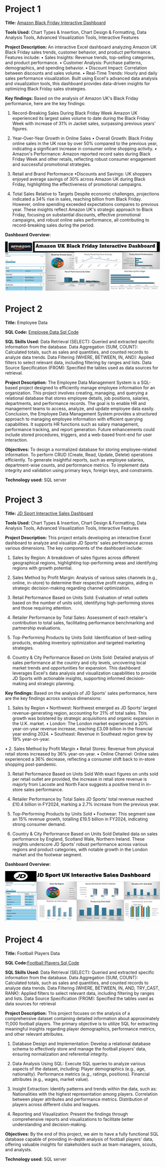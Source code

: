 # Project 1

**Title:** [Amazon Black Friday Interactive Dashboard](https://github.com/Damilarry/SA_mytech.github.io/blob/main/Amazon%20UK%20Dashboard.xlsx)

**Tools Used:**  Chart Types & Insertion, Chart Design & Formatting, Data Analysis Tools, Advanced Visualization Tools, Interactive Features

**Project Description:** An interactive Excel dashboard analyzing Amazon UK Black Friday sales trends, customer behavior, and product performance. Features include: •	Sales Insights: Revenue trends, top-selling categories, and product performance. •	Customer Analysis: Purchase patterns, demographics, and spending behavior. •	Discount Impact: Correlation between discounts and sales volume. •	Real-Time Trends: Hourly and daily sales performance visualization. Built using Excel's advanced data analysis and visualization tools, this dashboard provides data-driven insights for optimizing Black Friday sales strategies.

**Key findings:** Based on the analysis of Amazon UK's Black Friday performance, here are the key findings:
1. Record-Breaking Sales During Black Friday Week
Amazon UK experienced its largest sales volume to date during the Black Friday Week with increase of 31% in Jacket sales, surpassing previous years' figures.

2. Year-Over-Year Growth in Online Sales
•	Overall Growth: Black Friday online sales in the UK rose by over 50% compared to the previous year, indicating a significant increase in consumer online shopping activity. 
•	Amazon's Performance: Amazon reported record sales during Black Friday Week and other retails, reflecting robust consumer engagement and successful promotional strategies.

3. Retail and Brand Performance
•Discounts and Savings: UK shoppers enjoyed average savings of 30% across Amazon UK during Black Friday, highlighting the effectiveness of promotional campaigns.

4. Total Sales Relative to Targets
Despite economic challenges, projections indicated a 34% rise in sales, reaching billion from Black Friday. However, online spending exceeded expectations compares to previous year. These insights reflect Amazon UK's strategic approach to Black Friday, focusing on substantial discounts, effective promotional campaigns, and robust online sales performance, all contributing to record-breaking sales during the period.

**Dashboard Overview:**

![AmazonBF](AmazonBF.png)

# Project 2

**Title:** Employee Data

**SQL Code:** [Employee Data Sql Code](https://github.com/Damilarry/SA_mytech.github.io/blob/main/EmploeeData_Project1.Sql)

**SQL Skills Used:** Data Retrieval (SELECT): Queried and extracted specific information from the database. Data Aggregation (SUM, COUNT): Calculated totals, such as sales and quantities, and counted records to analyze data trends. Data Filtering (WHERE, BETWEEN, IN, AND): Applied filters to select relevant data, including filtering by ranges and lists. Data Source Specification (FROM): Specified the tables used as data sources for retrieval.

**Project Description:** The Employee Data Management System is a SQL-based project designed to efficiently manage employee information for an organization. This project involves creating, managing, and querying a relational database that stores employee details, job positions, salaries, departments, and performance records. The goal is to enable HR and management teams to access, analyze, and update employee data easily.  Conclusion, the Employee Data Management System provides a structured approach to managing employee information with efficient querying capabilities. It supports HR functions such as salary management, performance tracking, and report generation. Future enhancements could include stored procedures, triggers, and a web-based front-end for user interaction.

**Objectives:** To design a normalized database for storing employee-related information. To perform CRUD (Create, Read, Update, Delete) operations efficiently. To generate insightful reports, such as employee salaries, department-wise counts, and performance metrics. To implement data integrity and validation using primary keys, foreign keys, and constraints.

**Technology used:** SQL server

# Project 3

**Title:** [JD Sport Interactive Sales Dashboard](https://github.com/Damilarry/SA_mytech.github.io/blob/main/JD%20Sports-Dashboard.xlsx)

**Tools Used:** Chart Types & Insertion, Chart Design & Formatting, Data Analysis Tools, Advanced Visualization Tools, Interactive Features

**Project Description:** This project entails developing an interactive Excel dashboard to analyze and visualize JD Sports' sales performance across various dimensions. The key components of the dashboard include:
1.	Sales by Region: A breakdown of sales figures across different geographical regions, highlighting top-performing areas and identifying regions with growth potential.
  
2.	Sales Method by Profit Margin: Analysis of various sales channels (e.g., online, in-store) to determine their respective profit margins, aiding in strategic decision-making regarding channel optimization.
   
3.	Retail Performance Based on Units Sold: Evaluation of retail outlets based on the number of units sold, identifying high-performing stores and those requiring attention.
   
4.	Retailer Performance by Total Sales: Assessment of each retailer's contribution to total sales, facilitating performance benchmarking and partnership evaluations.
   
5.	Top-Performing Products by Units Sold: Identification of best-selling products, enabling inventory optimization and targeted marketing strategies.
	
6.	Country & City Performance Based on Units Sold: Detailed analysis of sales performance at the country and city levels, uncovering local market trends and opportunities for expansion. This dashboard leverages Excel's data analysis and visualization capabilities to provide JD Sports with actionable insights, supporting informed decision-making and strategic planning.

**Key findings:** Based on the analysis of JD Sports' sales performance, here are the key findings across various dimensions:
1. Sales by Region
•	Northwest: Northwest emerged as JD Sports' largest revenue-generating region, accounting for 21% of total sales. This growth was bolstered by strategic acquisitions and organic expansion in the U.K. market. 
•	London: The London market experienced a 20% year-on-year revenue increase, reaching £3.09 billion in the financial year ending 2024. 
•	Southeast: Revenue in Southeast region grew by 19% year-on-year.

•	2. Sales Method by Profit Margin
•	Retail Stores: Revenue from physical retail stores increased by 36% year-on-year. 
•	Online Channel: Online sales experienced a 36% decrease, reflecting a consumer shift back to in-store shopping post-pandemic. 

3. Retail Performance Based on Units Sold
With exact figures on units sold per retail outlet are provided, the increase in retail store revenue is majorly from Lacoste and North Face suggests a positive trend in in-store sales performance.

4. Retailer Performance by Total Sales
JD Sports' total revenue reached £10.4 billion in FY2024, marking a 2.7% increase from the previous year.

5. Top-Performing Products by Units Sold
•	Footwear: This segment saw an 15% revenue growth, totalling £19.5 billion in FY2024, indicating strong consumer demand.

6. Country & City Performance Based on Units Sold
Detailed data on sales performance by England, Scotland Wale, Northern Ireland.
These insights underscore JD Sports' robust performance across various regions and product categories, with notable growth in the London market and the footwear segment.

**Dashboard Overview:**

![JD_Sport](JD_Sport.png)

# Project 4

**Title:** Football Players Data

**SQL Code:**[Football Players Sql Code](https://github.com/Damilarry/SA_mytech.github.io/blob/main/Football_Players_Data_Sql)

**SQL Skills Used:** Data Retrieval (SELECT): Queried and extracted specific information from the database. Data Aggregation (SUM, COUNT): Calculated totals, such as sales and quantities, and counted records to analyze data trends. Data Filtering (WHERE, BETWEEN, IN, AND, TRY_CAST, RANK): Applied filters to select relevant data, including filtering by ranges and lists. Data Source Specification (FROM): Specified the tables used as data sources for retrieval

**Project Description:** This project focuses on the analysis of a comprehensive dataset containing detailed information about approximately 11,000 football players. 
The primary objective is to utilize SQL for extracting meaningful insights regarding player demographics, performance metrics, and other relevant attributes.

1. Database Design and Implementation: Develop a relational database schema to effectively store and manage the football players' data, ensuring normalization and referential integrity.

2. Data Analysis Using SQL: Execute SQL queries to analyze various aspects of the dataset, including: Player demographics (e.g., age, nationality). Performance metrics (e.g., ratings, positions). Financial attributes (e.g., wages, market value).

3. Insight Extraction: Identify patterns and trends within the data, such as: Nationalities with the highest representation among players. Correlation between player attributes and performance metrics. Distribution of players across different clubs and leagues.

4. Reporting and Visualization: Present the findings through comprehensive reports and visualizations to facilitate better understanding and decision-making.

**Objectives:** By the end of this project, we aim to have a fully functional SQL database capable of providing in-depth analysis of football players' data, offering valuable insights for stakeholders such as team managers, scouts, and analysts.

**Technology used:** SQL server





